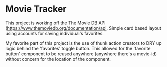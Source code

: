 # Movie Tracker

  This project is working off the The Movie DB API (https://www.themoviedb.org/documentation/api. Simple card based layout using accounts for saving individual's favorites.
  
 My favorite part of this project is the use of thunk action creators to DRY up logic behind the 'favorites' toggle button. This allowed for the 'favorite button' component to be reused anywhere (anywhere there's a movie-id) without concern for the location of the component. 

  
